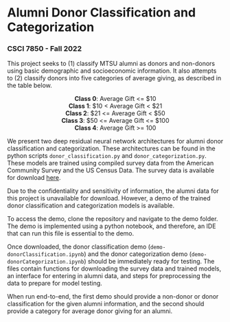 # Alumni Donor Classification and Categorization
### CSCI 7850 - Fall 2022

This project seeks to (1) classify MTSU alumni as donors and non-donors using basic demographic and socioeconomic information. It also attempts to (2) classify donors into five categories of average giving, as described in the table below. 

<div align=center>

 **Class 0**: Average Gift <= $10 <br> 
 **Class 1**: $10 < Average Gift < $21   
 **Class 2**:  $21 <= Average Gift < $50   
 **Class 3**:  $50 <= Average Gift <= $100   
 **Class 4**:  Average Gift >= 100
 
 </div>
 

We present two deep residual neural network architectures for alumni donor classification and categorization. These architectures can be found in the python scripts `donor_classification.py` and `donor_categorization.py`. These models are trained using compiled survey data from the American Community Survey and the US Census Data. The survey data is available for download [here](https://csci7850-f22-semesterproject.nyc3.digitaloceanspaces.com/survey_data.csv). <br>

Due to the confidentiality and sensitivity of information, the alumni data for this project is unavailable for download. However, a demo of the trained donor classification and categorization models is available.  

To access the demo, clone the repository and navigate to the demo folder. The demo is implemented using a python notebook, and therefore, an IDE that can run this file is essential to the demo. 

Once downloaded, the donor classification demo (`demo-donorClassification.ipynb`) and the donor categorization demo (`demo-donorCategorization.ipynb`) should be immediately ready for testing. The files contain functions for downloading the survey data and trained models, an interface for entering in alumni data, and steps for preprocessing the data to prepare for model testing. 

When run end-to-end, the first demo should provide a non-donor or donor classification for the given alumni information, and the second should provide a category for average donor giving for an alumni.
